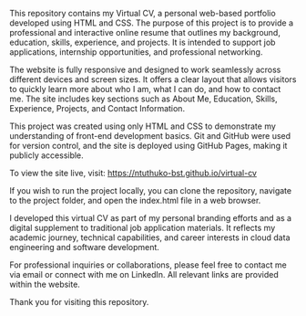 This repository contains my Virtual CV, a personal web-based portfolio developed using HTML and CSS. The purpose of this project is to provide a professional and interactive online resume that outlines my background, education, skills, experience, and projects. It is intended to support job applications, internship opportunities, and professional networking.

The website is fully responsive and designed to work seamlessly across different devices and screen sizes. It offers a clear layout that allows visitors to quickly learn more about who I am, what I can do, and how to contact me. The site includes key sections such as About Me, Education, Skills, Experience, Projects, and Contact Information.

This project was created using only HTML and CSS to demonstrate my understanding of front-end development basics. Git and GitHub were used for version control, and the site is deployed using GitHub Pages, making it publicly accessible.

To view the site live, visit: https://ntuthuko-bst.github.io/virtual-cv

If you wish to run the project locally, you can clone the repository, navigate to the project folder, and open the index.html file in a web browser.

I developed this virtual CV as part of my personal branding efforts and as a digital supplement to traditional job application materials. It reflects my academic journey, technical capabilities, and career interests in cloud data engineering and software development.

For professional inquiries or collaborations, please feel free to contact me via email or connect with me on LinkedIn. All relevant links are provided within the website.

Thank you for visiting this repository.
